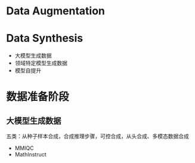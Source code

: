 # Data Augmentation
# Data Synthesis
- 大模型生成数据
- 领域特定模型生成数据
- 模型自提升
# 数据准备阶段
## 大模型生成数据
五类：从种子样本合成，合成推理步骤，可控合成，从头合成、多模态数据合成
- MMIQC
- MathInstruct
  